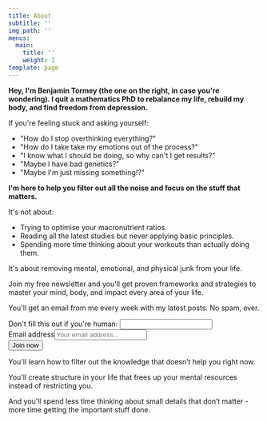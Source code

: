 ```yaml
---
title: About
subtitle: ''
img_path: ''
menus:
  main:
    title: ''
    weight: 2
template: page
---
```

__Hey, I'm Benjamin Tormey (the one on the right, in case you're wondering). I quit a mathematics PhD to rebalance my life, rebuild my body, and find freedom from depression.__

If you're feeling stuck and asking yourself:

- "How do I stop overthinking everything?"
- "How do I take take my emotions out of the process?"
- "I know what I should be doing, so why can't I get results?"
- "Maybe I have bad genetics?"
- "Maybe I'm just missing something!?"

__I'm here to help you filter out all the noise and focus on the stuff that matters.__

It's not about:
- Trying to optimise your macronutrient ratios.
- Reading all the latest studies but never applying basic principles.
- Spending more time thinking about your workouts than actually doing them.

It's about removing mental, emotional, and physical junk from your life.

Join my free newsletter and you'll get proven frameworks and strategies to master your mind, body, and impact every area of your life.

You'll get an email from me every week with my latest posts. No spam, ever.

<form name="subscribeForm" method="POST" netlifyhoneypot="bot-field" id="subscribe-form" class="subscribe-form"><div class="screen-reader-text"><label>Don't fill this out if you're human: <input name="bot-field"></label></div><div class="form-row"><label><span class="screen-reader-text">Email address</span><input type="email" class="subscribe-email" name="email" placeholder="Your email address..."></label></div><input type="hidden" name="form-name" value="subscribeForm"><button class="button" type="submit">Join now</button></form>

You'll learn how to filter out the knowledge that doesn’t help you right now.

You'll create structure in your life that frees up your mental resources instead of restricting you.

And you'll spend less time thinking about small details that don’t matter - more time getting the important stuff done.
